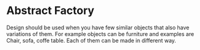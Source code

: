 # Abstract Factory 
Design should be used when you have few similar objects that also have variations of them.
For example objects can be furniture and examples are Chair, sofa, coffe table. Each of them
can be made in different way. 